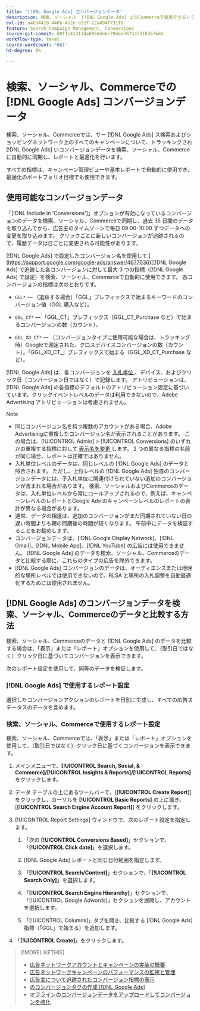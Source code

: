 ```yaml
---
title: '[!DNL Google Ads] コンバージョンデータ'
description: 検索、ソーシャル  [!DNL Google Ads] よびCommerceで使用できるトラッキング対象コンバージョンデータのタイプについて説明します。
exl-id: a4634410-446b-4e2e-a52f-22a494f731f9
feature: Search Campaign Management, Conversions
source-git-commit: d0f1c413134a0868ddec79ded7672af316267edd
workflow-type: tm+mt
source-wordcount: '661'
ht-degree: 0%

---
```


# 検索、ソーシャル、Commerceでの [!DNL Google Ads] コンバージョンデータ

検索、ソーシャル、Commerceでは、サー [!DNL Google Ads] ス検索およびショッピングネットワーク上のすべてのキャンペーンについて、トラッキングされ [!DNL Google Ads] いコンバージョンデータを検索、ソーシャル、Commerceに自動的に同期し、レポートと最適化を行います。

すべての指標は、キャンペーン管理ビューや基本レポートで自動的に使用でき、最適化のポートフォリオ目標でも使用できます。

## 使用可能なコンバージョンデータ

「[!DNL Include in 'Conversions']」オプションが有効になっているコンバージョンのデータを検索、ソーシャル、Commerceで同期し、過去 35 日間のデータを取り込んでから、広告主のタイムゾーンで毎日 09:00-10:00 ずつデータへの変更を取り込みます。 クリックごとに新しいコンバージョンが追跡されるので、履歴データは日ごとに変更される可能性があります。

[!DNL Google Ads] で設定したコンバージョン名を使用して ](https://support.google.com/google-ads/answer/4677036)[[!DNL Google Ads] で追跡した各コンバージョンに対して最大 3 つの指標（[!DNL Google Ads] で設定）を検索、ソーシャル、Commerceで自動的に使用できます。 各コンバージョンの指標は次のとおりです。

<!--

* `<conversion-name>` &mdash; (When you track it) The conversion value for the keyword, beginning with the "GGL" prefix (such as GGL Purchase).

`CT_<conversion-name>` &mdash; The number (count) of conversions, beginning with the "GGL_CT" prefix (such as GGL_CT_Purchase).

* `XD_<conversion-name>` &mdash; (When available for the conversion type, when you track them) The number (count) of cross-device conversions, as measured by Google, beginning with the "GGL_XD_CT_" prefix (such as GGL_XD_CT_Purchase).

-->

* `GGL*` — （追跡する場合）「GGL」プレフィックスで始まるキーワードのコンバージョン値（GGL 購入など）。

* `GGL_CT*` — 「GGL_CT」プレフィックス（GGL_CT_Purchase など）で始まるコンバージョンの数（カウント）。

* `GGL_XD_CT*` — （コンバージョンタイプに使用可能な場合は、トラッキング時）Googleで測定された、クロスデバイスコンバージョンの数（カウント）。「GGL_XD_CT_」プレフィックスで始まる（GGL_XD_CT_Purchase など）。

[!DNL Google Ads] は、各コンバージョンを [ 入札単位 ](/help/search-social-commerce/glossary.md#a-b)、デバイス、およびクリック日（コンバージョン日ではなく）で記録します。 アトリビューションは、[!DNL Google Ads] の各指標のデフォルトのアトリビューション設定に基づいています。クリックイベントレベルのデータは利用できないので、Adobe Advertising アトリビューションは考慮されません。

>[!NOTE]
>
>* 同じコンバージョン名を持つ複数のアカウントがある場合、Adobe Advertisingに重複したコンバージョン名が表示されることがあります。 この場合は、[!UICONTROL Admin] > [!UICONTROL Conversions] のいずれかの重複する指標に対して [ 表示名を変更 ](/help/search-social-commerce/admin/conversion-metrics/conversion-metric-edit-display-name.md) します。 2 つの異なる指標の名前が同じ場合、レポートは正確ではありません。
>* 入札単位レベルのデータは、同じレベルの [!DNL Google Ads] のデータと照合されます。 ただし、上位レベルの [!DNL Google Ads] 独自のコンバージョンデータには、子入札単位に関連付けられていない追加のコンバージョンが含まれる場合があります。 検索、ソーシャルおよびCommerceのデータは、入札単位レベルから常にロールアップされるので、例えば、キャンペーンレベルのレポートとGoogle Ads のキャンペーンレベルのレポートの合計が異なる場合があります。
>* 通常、データの相違は、追加のコンバージョンがまだ同期されていない日の遅い時間よりも朝の同期後の時間が短くなります。 午前中にデータを検証することをお勧めします。
>* コンバージョンデータは、[!DNL Google Display Network]、[!DNL Gmail]、[!DNL Mobile App]、[!DNL YouTube] の広告には使用できません。 [!DNL Google Ads] のデータを検索、ソーシャル、Commerceのデータと比較する際に、これらのタイプの広告を除外できます。
>* [!DNL Google Ads] コンバージョンのデータは、オーディエンスまたは地理的な場所レベルでは使用できないので、RLSA と場所の入札調整を自動最適化するためには使用されません。

## [!DNL Google Ads] のコンバージョンデータを検索、ソーシャル、Commerceのデータと比較する方法

検索、ソーシャル、Commerceのデータと [!DNL Google Ads] のデータを比較する場合は、「表示」または「レポート」オプションを使用して、（取引日ではなく）クリック日に基づいてコンバージョンを表示できます。

次のレポート設定を使用して、同等のデータを検証します。

### [!DNL Google Ads] で使用するレポート設定

選択したコンバージョンアクションのレポートを日別に生成し、すべての広告ステータスのデータを含めます。

<!-- 

1. In the main toolbar, select **[!DNL Reports] > [!DNL Report]**.

1. Select **[!DNL + Custom] > [!DNL Table]**.

1. From the left pane, specify the rows and columns in the report:
   
   1. Search for the **[!DNL Day]** field and it drag to the [!DNL Row] section.

   1. Search for the **[!DNL All conv].** field and it drag to the [!DNL Column] section.

   1. Search for the **[!DNL Conversion action]** field and it drag to the [!DNL Column] section.

1. In the report settings toolbar, select **[!DNL Filter] > [!DNL Ad status]**, and then select all boxes.

1. In the report settings toolbar, select **[!DNL Download] > [!DNL Excel .csv]**.

-->

### 検索、ソーシャル、Commerceで使用するレポート設定

検索、ソーシャル、Commerceでは、「表示」または「レポート」オプションを使用して、（取引日ではなく）クリック日に基づくコンバージョンを表示できます。

1. メインメニューで、**[!UICONTROL Search, Social, & Commerce]/[!UICONTROL Insights & Reports]/[!UICONTROL Reports]** をクリックします。

1. データ テーブルの上にあるツールバーで、[**[!UICONTROL Create Report]**] をクリックし、カーソルを **[!UICONTROL Basic Reports]** の上に置き、[**[!UICONTROL Search Engine Account Report]**] をクリックします。

1. [!UICONTROL Report Settings] ウィンドウで、次のレポート設定を指定します。

   1. 「次の **[!UICONTROL Conversions Based]**」セクションで、「**[!UICONTROL Click date]**」を選択します。

   1. [!DNL Google Ads] レポートと同じ日付範囲を指定します。

   1. 「**[!UICONTROL Search/Content]**」セクションで、「**[!UICONTROL Search Only]**」を選択します。

   1. 「**[!UICONTROL Search Engine Hierarchy]**」セクションで、「[!UICONTROL Google Adwords]」セクションを展開し、アカウントを選択します。

   1. 「[!UICONTROL Columns]」タブを開き、比較する [!DNL Google Ads] 指標（「GGL」で始まる）を追加します。

1. 「**[!UICONTROL Create]**」をクリックします。

>[!MORELIKETHIS]
>
>* [ 広告ネットワークアカウントとキャンペーンの実装の概要 ](campaign-implemention-overview.md)
>* [ 広告ネットワークキャンペーンのパフォーマンスの監視と管理 ](monitor-performance-campaigns.md)
>* [ 広告主について追跡されたコンバージョン指標の表示 ](/help/search-social-commerce/admin/conversion-metrics/conversion-metric-view-tracked.md)
>* [ のコンバージョンタグの作成  [!DNL Google Ads]](/help/search-social-commerce/admin/conversion-metrics/conversion-tag-google.md)
>* [ オフラインのコンバージョンデータをアップロードしてコンバージョンを強化 ](/help/search-social-commerce/admin/conversion-metrics/upload-data-offline-conversions.md)
